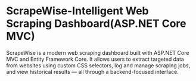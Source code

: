 # ScrapeWise-Intelligent Web Scraping Dashboard(ASP.NET Core MVC)
ScrapeWise is a modern web scraping dashboard built with ASP.NET Core MVC and Entity Framework Core. It allows users to extract targeted data from websites using custom CSS selectors, log and manage scraping jobs, and view historical results — all through a backend-focused interface.
